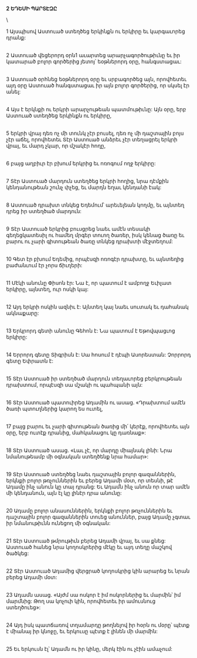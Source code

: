 **2 ԵԴԵՄԻ ՊԱՐՏԷԶԸ**

\

1 Այսպիսով Աստուած ստեղծեց երկինքն ու երկիրը եւ կարգաւորեց դրանք:

\
2 Աստուած վեցերորդ օրն1 աւարտեց արարչագործութիւնը եւ իր կատարած բոլոր գործերից յետոյ՝ եօթներորդ օրը, հանգստացաւ:

\
3 Աստուած օրհնեց եօթներորդ օրը եւ սրբագործեց այն, որովհետեւ այդ օրը Աստուած հանգստացաւ իր այն բոլոր գործերից, որ սկսել էր անել:

\
4 Այս է երկնքի ու երկրի արարչութեան պատմութիւնը: Այն օրը, երբ Աստուած ստեղծեց երկինքն ու երկիրը,

\
5 երկրի վրայ դեռ ոչ մի տունկ չէր բուսել, դեռ ոչ մի դաշտային բոյս չէր աճել, որովհետեւ Տէր Աստուած անձրեւ չէր տեղացրել երկրի վրայ, եւ մարդ չկար, որ մշակէր հողը,

\
6 բայց աղբիւր էր բխում երկրից եւ ոռոգում ողջ երկիրը:

\
7 Տէր Աստուած մարդուն ստեղծեց երկրի հողից, նրա դէմքին կենդանութեան շունչ փչեց, եւ մարդն եղաւ կենդանի էակ:

\
8 Աստուած դրախտ տնկեց Եդեմում՝ արեւելեան կողմը, եւ այնտեղ դրեց իր ստեղծած մարդուն:

\
9 Տէր Աստուած երկրից բուսցրեց նաեւ ամէն տեսակի գեղեցկատեսիլ ու համեղ մրգեր տուող ծառեր, իսկ կենաց ծառը եւ բարու ու չարի գիտութեան ծառը տնկեց դրախտի մէջտեղում:

\
10 Գետ էր բխում Եդեմից, որպէսզի ոռոգէր դրախտը, եւ այնտեղից բաժանւում էր չորս ճիւղերի:

\
11 Մէկի անունը Փիսոն էր: Նա է, որ պատում է ամբողջ Եւիլատ երկիրը, այնտեղ, ուր ոսկի կայ:

\
12 Այդ երկրի ոսկին ազնիւ է: Այնտեղ կայ նաեւ սուտակ եւ դահանակ ակնաքարը:

\
13 Երկրորդ գետի անունը Գեհոն է: Նա պատում է Եթովպացւոց երկիրը:

\
14 Երրորդ գետը Տիգրիսն է: Սա հոսում է դէպի Ասորեստան: Չորրորդ գետը Եփրատն է:

\
15 Տէր Աստուած իր ստեղծած մարդուն տեղաւորեց բերկրութեան դրախտում, որպէսզի սա մշակի ու պահպանի այն:

\
16 Տէր Աստուած պատուիրեց Ադամին ու ասաց. «Դրախտում ամէն ծառի պտուղներից կարող ես ուտել,

\
17 բայց բարու եւ չարի գիտութեան ծառից մի՛ կերէք, որովհետեւ այն օրը, երբ ուտէք դրանից, մահկանացու կը դառնաք»:

\
18 Տէր Աստուած ասաց. «Լաւ չէ, որ մարդը միայնակ լինի: Նրա նմանութեամբ մի օգնական ստեղծենք նրա համար»:

\
19 Տէր Աստուած ստեղծեց նաեւ դաշտային բոլոր գազաններին, երկնքի բոլոր թռչուններին եւ բերեց Ադամի մօտ, որ տեսնի, թէ Ադամը ինչ անուն կը տայ դրանց: Եւ Ադամն ինչ անուն որ տար ամէն մի կենդանուն, այն էլ կը լինէր դրա անունը:

\
20 Ադամը բոլոր անասուններին, երկնքի բոլոր թռչուններին եւ դաշտային բոլոր գազաններին տուեց անուններ, բայց Ադամը չգտաւ իր նմանութիւնն ունեցող մի օգնական:

\
21 Տէր Աստուած թմրութիւն բերեց Ադամի վրայ, եւ սա քնեց: Աստուած հանեց նրա կողոսկրերից մէկը եւ այդ տեղը մաշկով ծածկեց:

\
22 Տէր Աստուած Ադամից վերցրած կողոսկրից կին արարեց եւ նրան բերեց Ադամի մօտ:

\
23 Ադամն ասաց. «Այժմ սա ոսկոր է իմ ոսկորներից եւ մարմին՝ իմ մարմնից: Թող սա կոչուի կին, որովհետեւ իր ամուսնուց ստեղծուեց»:

\
24 Այդ իսկ պատճառով տղամարդը թողնելով իր հօրն ու մօրը՝ պէտք է միանայ իր կնոջը, եւ երկուսը պէտք է լինեն մի մարմին:

\
25 Եւ երկուսն էլ՝ Ադամն ու իր կինը, մերկ էին ու չէին ամաչում:
